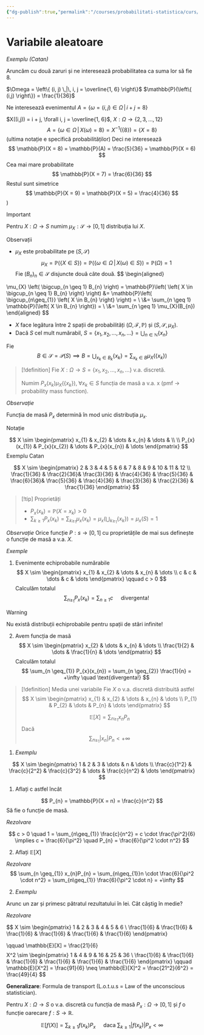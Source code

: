 ```yaml
---
{"dg-publish":true,"permalink":"/courses/probabilitati-statistica/curs/c4-ps/"}
---
```


# Variabile aleatoare 

*Exemplu (Catan)*

Aruncăm cu două zaruri și ne interesează probabilitatea ca suma lor să fie 8.

$\Omega = \left\{  (i, j) \,|\, i, j = \overline{1, 6} \right\}$    $\mathbb{P}(\left\{ (i,j) \right\}) = \frac{1}{36}$

Ne interesează evenimentul $A = \left\{  \omega = (i,j) \in \Omega \,|\, i + j = 8  \right\}$ 

$X((i,j)) = i  + j, \forall i, j = \overline{1, 6}$,  $X : \Omega \to \left\{ 2, 3, \dots, 12 \right\}$
$$
A = \left\{  \omega \in \Omega \,|\, X(\omega) = 8 \right\} = X^{-1} (\left\{ 8 \right\}) = \left\{  X = 8 \right\}
$$
(ultima notație e specifică probabilităților) 
Deci ne interesează
$$
\mathbb{P}(X = 8) = \mathbb{P}(A) = \frac{5}{36} = \mathbb{P}(X = 6)
$$
Cea mai mare probabilitate 
$$
\mathbb{P}(X = 7) = \frac{6}{36}
$$
Restul sunt simetrice 
$$
\mathbb{P}(X = 9) = \mathbb{P}(X = 5) = \frac{4}{36}
$$
)

>[!important]
>Pentru $X : \Omega \to S$ numim $\mu_{X} : \mathcal{S} \to [0,1]$ distribuția lui $X$.

Observații 

- $\mu_{X}$ este probabilitate pe $(S, \mathcal{S})$
$$
\mu_{X} = \mathbb{P}(\left\{  X \in S \right\}) = \mathbb{P}(\left\{ \omega \in \Omega \,|\, X(\omega) \in S \right\}) = \mathbb{P}(\Omega) = 1
$$
Fie $(B_{n})_{n} \in \mathcal{S}$ disjuncte două câte două. 
$$
\begin{aligned}

\mu_{X} \left( \bigcup_{n \geq 1} B_{n} \right) = \mathbb{P}\left( \left\{ X \in \bigcup_{n \geq 1} B_{n} \right\} \right) &= \mathbb{P}\left( \bigcup_{n\geq_{1}} \left\{ X \in B_{n} \right\} \right) = \\
\\&= \sum_{n \geq 1} \mathbb{P}(\left\{ X \in B_{n} \right\}) = \\
\\&= \sum_{n \geq 1} \mu_{X}(B_{n})
\end{aligned} 
$$
- $X$ face legătura între 2 spații de probabilități $(\Omega, \mathcal{F}, \mathbb{P})$ și $(S, \mathcal{S}, \mu_{X})$.
- Dacă $S$ cel mult numărabil,  $S = \left\{ x_{1}, x_{2}, \dots, x_{n}, \dots \right\} = \bigcup_{n \in \mathbb{N}} \left\{ x_{n} \right\}$

Fie $$B \in \mathcal{S} = \mathcal{P}(S) \implies B = \bigcup_{x_{k} \in B_{k}}\left\{ x_{k} \right\} = \sum_{x_{k} \in B} \mu_{X}(\left\{ x_{k} \right\})$$
>[!definition]
>Fie $X : \Omega \to S = \left\{ x_{1}, x_{2}, \dots, x_{n}, \dots \right\}$ v.a. discretă. 
>
>Numim $P_{x}(x_k)\mu_{X}(\left\{ x_{k} \right\}), \; \forall x_{k} \in S$  funcția de masă a v.a. x (pmf -> probability mass function).

*Observație* 

Funcția de masă $P_{x}$ determină în mod unic distribuția $\mu_{x}$.

Notație 

$$
X \sim \begin{pmatrix}
x_{1} & x_{2} & \dots & x_{n} & \dots & \\ \\
P_{x}(x_{1}) & P_{x}(x_{2}) & \dots & P_{x}(x_{n}) & \dots
\end{pmatrix}
$$
Exemplu Catan 

$$
X \sim 
\begin{pmatrix}
2 & 3 & 4  & 5 & 6 & 7 & 8 & 9 & 10 & 11 & 12 \\
\frac{1}{36} & \frac{2}{36}& \frac{3}{36} & \frac{4}{36} & \frac{5}{36} & \frac{6}{36}& \frac{5}{36} & \frac{4}{36} & \frac{3}{36} & \frac{2}{36} & \frac{1}{36}
\end{pmatrix}
$$

>[!tip] Proprietăți 
>-  $P_{x}(x_{k}) = \mathbb{P}(X = x_{k}) > 0$
>- $\sum_{k \geq 1} P_{x}(x_{k}) = \sum_{k\geq_{1}}\mu_{x}({x_{k}}) = \mu_{x}\left( \bigcup_{k\geq_{1}} \left\{ x_{k} \right\} \right) = \mu_{x}(S) = 1$

*Observație* 
Orice funcție $P : s \to [0, 1]$ cu proprietățile de mai sus definește o funcție de masă a v.a. $X$.

*Exemple*

1. Evenimente echiprobabile numărabile 
$$
X \sim 
\begin{pmatrix}
x_{1} & x_{2} & \dots & x_{n} &  \dots \\
c & c &  \dots &  c & \dots
\end{pmatrix}
\qquad
c > 0
$$
Calculăm totalul 
$$
\sum_{n \geq_{1}} P_{x}(x_{k}) = \sum_{n \geq 1} c \quad \text{ divergenta!}
$$
>[!warning] 
>Nu există distribuții echiprobabile pentru spații de stări infinite!

2. Avem funcția de masă 
$$
X \sim 
\begin{pmatrix}
x_{2}  & \dots  & x_{n}  & \dots  \\
\frac{1}{2} & \dots &  \frac{1}{n} & \dots
\end{pmatrix}
$$
Calculăm totalul
$$
\sum_{n \geq_{1}} P_{x}(x_{n}) = \sum_{n \geq_{2}} \frac{1}{n} = +\infty \quad \text{divergenta!}
$$

>[!definition] Media unei variabile 
>Fie $X$ o v.a. discretă distribuită astfel
>$$
>X \sim 
>\begin{pmatrix}
> x_{1} & x_{2} & \dots &  x_{n} & \dots \\
> P_{1} & P_{2}  & \dots & P_{n} & \dots
\end{pmatrix}
>$$
>
>$$\mathbb{E}[X] = \sum_{n\geq_{1}} x_{n} P_{n} $$
>Dacă
>$$\sum_{n\geq_{1}} |x_{n}| P_{n} < + \infty $$

1. *Exemplu*

$$
X \sim 
\begin{pmatrix}
1  &  2  &  3  & \dots  & n  & \dots  \\
\frac{c}{1^2}  & \frac{c}{2^2}  & \frac{c}{3^2}  & \dots  & \frac{c}{n^2} & \dots
\end{pmatrix}
$$
1. Aflați c astfel încât 

$$
P_{n} = \mathbb{P}(X = n) = \frac{c}{n^2} 
$$
Să fie o funcție de masă.

*Rezolvare*

$$
c > 0 \quad 1 = \sum_{n\geq_{1}} \frac{c}{n^2} = c \cdot \frac{\pi^2}{6} \implies c = \frac{6}{\pi^2} \quad P_{n} = \frac{6}{\pi^2 \cdot n^2}
$$

2. Aflați $\mathbb{E}[X]$

*Rezolvare* 
$$
\sum_{n \geq_{1}} x_{n}P_{n} = \sum_{n\geq_{1}}n \cdot \frac{6}{\pi^2 \cdot n^2} = \sum_{n\geq_{1}} \frac{6}{\pi^2 \cdot n} = +\infty
$$

2. *Exemplu* 

Arunc un zar și primesc pătratul rezultatului în lei. Cât câștig în medie? 

*Rezolvare*

$$
X \sim 
\begin{pmatrix}
1  & 2 & 3 & 4 & 5 & 6  \\
\frac{1}{6} & \frac{1}{6} & \frac{1}{6}  & \frac{1}{6}  & \frac{1}{6} & \frac{1}{6} 
\end{pmatrix}

\qquad 
\mathbb{E}[X] = \frac{21}{6}
$$
$$
X^2 \sim 
\begin{pmatrix}
1  & 4  & 9 &  16  & 25  & 36 \\
\frac{1}{6} & \frac{1}{6} & \frac{1}{6}  & \frac{1}{6}  & \frac{1}{6} & \frac{1}{6}
\end{pmatrix}
\qquad
\mathbb{E}[X^2] = \frac{91}{6} \neq \mathbb{E}[X]^2 = \frac{21^2}{6^2} = \frac{49}{4}
$$

**Generalizare**: Formula de transport (L.o.t.u.s = Law of the unconscious statistician).

Pentru $X : \Omega \to S$ o v.a. discretă cu funcția de masă $P_{x} : \Omega \to [0,1]$ și $f$ o funcție oarecare $f : S \to \mathbb{R}$.

$$
	\mathbb{E}[f(X)] = \sum_{k \geq 1} f(x_{k})P_{x} \quad \text{ daca } \sum_{k \geq 1} |f(x_{k})|P_{x} < \infty
$$


